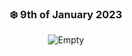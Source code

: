 <div align="center"> 

### ❄️ 9th of January 2023

![Empty](https://i.pinimg.com/originals/9c/ef/52/9cef52ce27ab97e0fa9cfac1cdc1007f.gif)
</div>

